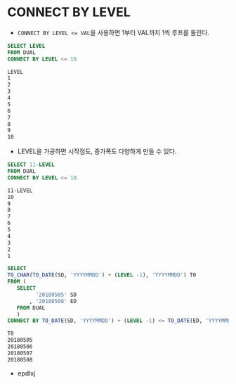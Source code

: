 # CONNECT BY LEVEL

* `CONNECT BY LEVEL <= VAL`을 사용하면 1부터 VAL까지 1씩 루프를 돌린다.

```SQL
SELECT LEVEL
FROM DUAL
CONNECT BY LEVEL <= 10
```

```cmd
LEVEL
1
2
3
4
5
6
7
8
9
10
```

* LEVEL을 가공하면 시작점도, 증가폭도 다양하게 만들 수 있다.

```sql
SELECT 11-LEVEL
FROM DUAL
CONNECT BY LEVEL <= 10
```

```cmd
11-LEVEL
10
9
8
7
6
5
4
3
2
1
```

```sql
SELECT
TO_CHAR(TO_DATE(SD, 'YYYYMMDD') + (LEVEL -1), 'YYYYMMDD') T0
FROM (
   SELECT
         '20180505' SD
       , '20180508' ED
   FROM DUAL
   )
CONNECT BY TO_DATE(SD, 'YYYYMMDD') + (LEVEL -1) <= TO_DATE(ED, 'YYYYMMDD')
```

```cmd
T0
20180505
20180506
20180507
20180508
```

* epdlxj